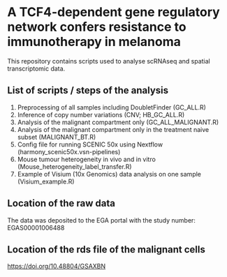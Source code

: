 # A TCF4-dependent gene regulatory network confers resistance to immunotherapy in melanoma

This repository contains scripts used to analyse scRNAseq and spatial transcriptomic data.

## List of scripts / steps of the analysis

1. Preprocessing of all samples including DoubletFinder (GC_ALL.R)
2. Inference of copy number variations (CNV; HB_GC_ALL.R)
3. Analysis of the malignant compartment only (GC_ALL_MALIGNANT.R)
4. Analysis of the malignant compartment only in the treatment naive subset (MALIGNANT_BT.R)
4. Config file for running SCENIC 50x using Nextflow (harmony_scenic50x.vsn-pipelines)
5. Mouse tumour heterogeneity in vivo and in vitro (Mouse_heterogeneity_label_transfer.R)
6. Example of Visium (10x Genomics) data analysis on one sample (Visium_example.R)

## Location of the raw data

The data was deposited to the EGA portal with the study number: EGAS00001006488

## Location of the rds file of the malignant cells

https://doi.org/10.48804/GSAXBN
